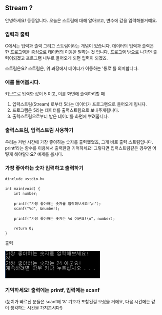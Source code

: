 ## Stream ?
안녕하세요! 둥둥입니다. 오늘은 스트림에 대해 알아보고, 변수에 값을 입력해볼거예요.

### 입력과 출력

C에서는 입력과 출력 그리고 스트림이라는 개념이 있습니다. 데이터의 입력과 출력은 한 프로그램을 중심으로 데이터의 이동을 말하는 것 입니다. 프로그램 밖으로 나가면 출력이되겠고 프로그램 내부로 들어오게 되면 입력이 되겠죠.

스트림은요? 스트림은, 위 과정에서 데이터가 이동하는 '통로'를 의미합니다. 


### 예를 들어봅시다.

키보드로 입력한 값이 5 이고, 이를 화면에 출력하려할 때
1. 입력스트림(Stream) 로부터 5라는 데이터가 프로그램으로 들어오게 됩니다.
2. 프로그램은 5라는 데이터를 출력스트림으로 보내주게됩니다.
3. 출력스트림으로부터 받은 데이터를 화면에 뿌려줍니다.

### 출력스트림, 입력스트림 사용하기

우리는 저번 시간에 가장 좋아하는 숫자를 출력했었죠, 그게 바로 출력 스트림입니다. printf라는 함수를 이용해서 출력한걸 기억하세요! 그렇다면 입력스트림같은 경우엔 어떻게 해야할까요? 예제를 봅시다.

### 가장 좋아하는 숫자 입력하고 출력하기

```
#include <stdio.h>
 
int main(void) {
    int number;
 
    printf("가장 좋아하는 숫자를 입력해보세요!\n");
    scanf("%d", &number);
 
    printf("가장 좋아하는 숫자는 %d 이군요!\n", number);
 
    return 0;
}
```

출력

![](./6.png)


### 기억하세요! 출력에는 printf, 입력에는 scanf

(눈치가 빠르신 분들은 scanf에 '&' 기호가 포함된걸 보셨을 거에요, 다음 시간에는 같이 생각하는 시간을 가져봅시다!)


